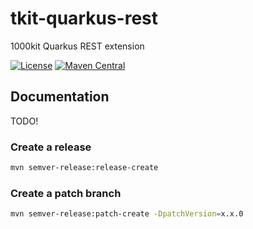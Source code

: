 # tkit-quarkus-rest

1000kit Quarkus REST extension

[![License](https://img.shields.io/badge/license-Apache--2.0-green?style=for-the-badge&logo=apache)](https://www.apache.org/licenses/LICENSE-2.0)
[![Maven Central](https://img.shields.io/maven-central/v/org.tkit.quarkus/tkit-quarkus-rest?logo=java&style=for-the-badge)](https://maven-badges.herokuapp.com/maven-central/org.tkit.quarkus/tkit-quarkus-rest)

## Documentation

TODO!

### Create a release

```bash
mvn semver-release:release-create
```

### Create a patch branch
```bash
mvn semver-release:patch-create -DpatchVersion=x.x.0
```
